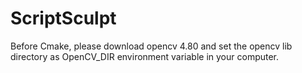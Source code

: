 # ScriptSculpt
Before Cmake, please download opencv 4.80 and set the opencv lib directory as OpenCV_DIR environment variable in your computer.
